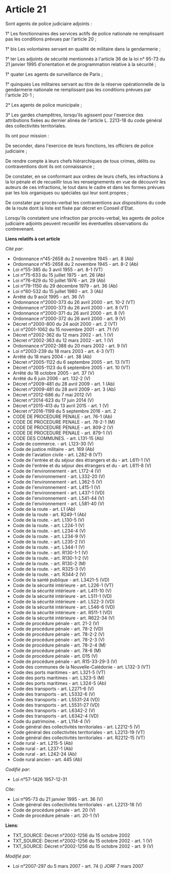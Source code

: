 # Article 21

Sont agents de police judiciaire adjoints : 

1° Les fonctionnaires des services actifs de police nationale ne remplissant pas les conditions prévues par l'article 20 ; 

1° bis Les volontaires servant en qualité de militaire dans la gendarmerie ; 

1° ter Les adjoints de sécurité mentionnés à l'article 36 de la loi n° 95-73 du 21 janvier 1995 d'orientation et de
programmation relative à la sécurité ; 

1° quater Les agents de surveillance de Paris ; 

1° quinquies Les militaires servant au titre de la réserve opérationnelle de la gendarmerie nationale ne remplissant pas les
conditions prévues par l'article 20-1 ; 

2° Les agents de police municipale ; 

3° Les gardes champêtres, lorsqu'ils agissent pour l'exercice des attributions fixées au dernier alinéa de l'article L.
2213-18 du code général des collectivités territoriales. 

Ils ont pour mission : 

De seconder, dans l'exercice de leurs fonctions, les officiers de police judiciaire ; 

De rendre compte à leurs chefs hiérarchiques de tous crimes, délits ou contraventions dont ils ont connaissance ; 

De constater, en se conformant aux ordres de leurs chefs, les infractions à la loi pénale et de recueillir tous les
renseignements en vue de découvrir les auteurs de ces infractions, le tout dans le cadre et dans les formes prévues par les
lois organiques ou spéciales qui leur sont propres ; 

De constater par procès-verbal les contraventions aux dispositions du code de la route dont la liste est fixée par décret en
Conseil d'Etat. 

Lorsqu'ils constatent une infraction par procès-verbal, les agents de police judiciaire adjoints peuvent recueillir les
éventuelles observations du contrevenant.

**Liens relatifs à cet article**

_Cité par_:

  - Ordonnance n°45-2658 du 2 novembre 1945 - art. 8 (Ab)
  - Ordonnance n°45-2658 du 2 novembre 1945 - art. 8-2 (Ab)
  - Loi n°55-385 du 3 avril 1955 - art. 8-1 (VT)
  - Loi n°75-633 du 15 juillet 1975 - art. 26 (Ab)
  - Loi n°76-629 du 10 juillet 1976 - art. 29 (Ab)
  - Loi n°79-1150 du 29 décembre 1979 - art. 36 (Ab)
  - Loi n°80-532 du 15 juillet 1980 - art. 3 (Ab)
  - Arrêté du 9 août 1995 - art. 36 (V)
  - Ordonnance n°2000-373 du 26 avril 2000 - art. 10-2 (VT)
  - Ordonnance n°2000-373 du 26 avril 2000 - art. 8 (VT)
  - Ordonnance n°2000-371 du 26 avril 2000 - art. 8 (V)
  - Ordonnance n°2000-372 du 26 avril 2000 - art. 9 (V)
  - Décret n°2000-800 du 24 août 2000 - art. 2 (VT)
  - Loi n°2001-1062 du 15 novembre 2001 - art. 71 (V)
  - Décret n°2002-362 du 12 mars 2002 - art. 1 (V)
  - Décret n°2002-363 du 12 mars 2002 - art. 1 (V)
  - Ordonnance n°2002-388 du 20 mars 2002 - art. 9 (V)
  - Loi n°2003-239 du 18 mars 2003 - art. 4-3 (VT)
  - Arrêté du 18 mars 2004 - art. 38 (Ab)
  - Décret n°2005-1122 du 6 septembre 2005 - art. 13 (VT)
  - Décret n°2005-1123 du 6 septembre 2005 - art. 10 (VT)
  - Arrêté du 18 octobre 2005 - art. 37 (V)
  - Arrêté du 6 juin 2006 - art. 132-2 (V)
  - Décret n°2009-481 du 28 avril 2009 - art. 1 (Ab)
  - Décret n°2009-481 du 28 avril 2009 - art. 3 (Ab)
  - Décret n°2012-686 du 7 mai 2012 (V)
  - Décret n°2014-623 du 17 juin 2014 (V)
  - Décret n°2015-413 du 13 avril 2015 - art. 1 (V)
  - Décret n°2016-1199 du 5 septembre 2016 - art. 2
  - CODE DE PROCEDURE PENALE - art. 76-1 (Ab)
  - CODE DE PROCEDURE PENALE - art. 78-2-1 (M)
  - CODE DE PROCEDURE PENALE - art. 809-2 (V)
  - CODE DE PROCEDURE PENALE - art. 879-1 (V)
  - CODE DES COMMUNES. - art. L131-15 (Ab)
  - Code de commerce. - art. L123-30 (V)
  - Code de justice militaire - art. 169 (Ab)
  - Code de l'aviation civile - art. L282-8 (VT)
  - Code de l'entrée et du séjour des étrangers et du  - art. L611-1 (V)
  - Code de l'entrée et du séjour des étrangers et du  - art. L611-8 (V)
  - Code de l'environnement - art. L172-4 (V)
  - Code de l'environnement - art. L332-20 (V)
  - Code de l'environnement - art. L362-5 (V)
  - Code de l'environnement - art. L415-1 (V)
  - Code de l'environnement - art. L437-1 (VD)
  - Code de l'environnement - art. L541-44 (V)
  - Code de l'environnement - art. L581-40 (V)
  - Code de la route - art. L1 (Ab)
  - Code de la route - art. R249-1 (Ab)
  - Code de la route. - art. L130-5 (V)
  - Code de la route. - art. L224-1 (V)
  - Code de la route. - art. L234-4 (V)
  - Code de la route. - art. L234-9 (V)
  - Code de la route. - art. L235-2 (V)
  - Code de la route. - art. L344-1 (V)
  - Code de la route. - art. R130-1-1 (V)
  - Code de la route. - art. R130-1-2 (V)
  - Code de la route. - art. R130-2 (M)
  - Code de la route. - art. R325-3 (V)
  - Code de la route. - art. R344-2 (V)
  - Code de la santé publique - art. L3421-5 (VD)
  - Code de la sécurité intérieure - art. L226-1 (VT)
  - Code de la sécurité intérieure - art. L411-10 (V)
  - Code de la sécurité intérieure - art. L511-1 (VD)
  - Code de la sécurité intérieure - art. L522-3 (VD)
  - Code de la sécurité intérieure - art. L546-6 (VD)
  - Code de la sécurité intérieure - art. R511-1 (VD)
  - Code de la sécurité intérieure - art. R622-34 (V)
  - Code de procédure pénale - art. 21-2 (V)
  - Code de procédure pénale - art. 78-2 (VD)
  - Code de procédure pénale - art. 78-2-2 (V)
  - Code de procédure pénale - art. 78-2-3 (V)
  - Code de procédure pénale - art. 78-2-4 (M)
  - Code de procédure pénale - art. 78-6 (M)
  - Code de procédure pénale - art. D15 (V)
  - Code de procédure pénale - art. R15-33-29-3 (V)
  - Code des communes de la Nouvelle-Calédonie - art. L132-3 (VT)
  - Code des ports maritimes - art. L321-5 (VT)
  - Code des ports maritimes - art. L323-5 (M)
  - Code des ports maritimes - art. L324-5 (Ab)
  - Code des transports - art. L2271-6 (V)
  - Code des transports - art. L5332-6 (V)
  - Code des transports - art. L5531-24 (VD)
  - Code des transports - art. L5531-27 (VD)
  - Code des transports - art. L6342-2 (V)
  - Code des transports - art. L6342-4 (VD)
  - Code du patrimoine. - art. L114-4 (V)
  - Code général des collectivités territoriales - art. L2212-5 (V)
  - Code général des collectivités territoriales - art. L2213-19 (VT)
  - Code général des collectivités territoriales - art. R2212-15 (VT)
  - Code rural - art. L215-5 (Ab)
  - Code rural - art. L237-1 (Ab)
  - Code rural - art. L242-24 (Ab)
  - Code rural ancien - art. 445 (Ab)

_Codifié par_:

  - Loi n°57-1426 1957-12-31

_Cite_:

  - Loi n°95-73 du 21 janvier 1995 - art. 36 (V)
  - Code général des collectivités territoriales - art. L2213-18 (V)
  - Code de procédure pénale - art. 20 (V)
  - Code de procédure pénale - art. 20-1 (V)

**Liens**:

  - TXT_SOURCE: Décret n°2002-1256 du 15 octobre 2002
  - TXT_SOURCE: Décret n°2002-1256 du 15 octobre 2002 - art. 1 (V)
  - TXT_SOURCE: Décret n°2002-1256 du 15 octobre 2002 - art. 9 (V)

_Modifié par_:

  - Loi n°2007-297 du 5 mars 2007 - art. 74 () JORF 7 mars 2007
